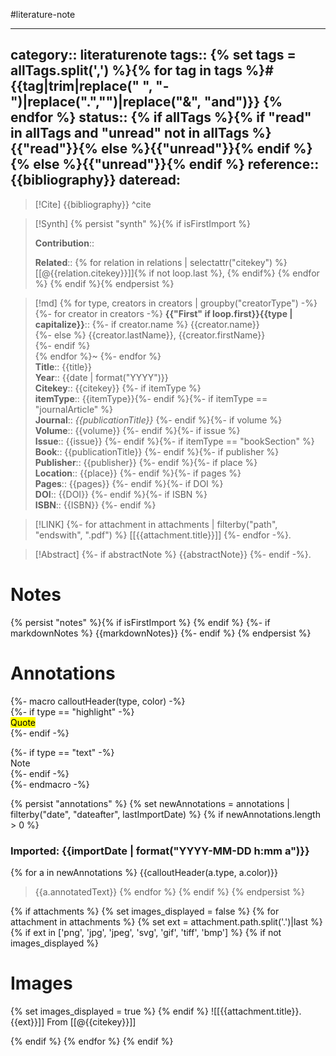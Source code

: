 #literature-note 

---
category:: literaturenote
tags:: {% set tags = allTags.split(',') %}{% for tag in tags %}#{{tag|trim|replace(" ", "-")|replace(".","")|replace("&", "and")}} {% endfor %}
status:: {% if allTags %}{% if "read" in allTags and "unread" not in allTags %}{{"read"}}{% else %}{{"unread"}}{% endif %} {% else %}{{"unread"}}{% endif %}
reference:: {{bibliography}}
dateread:
---

> [!Cite]
> {{bibliography}}
^cite

>[!Synth]
>{% persist "synth" %}{% if isFirstImport %}
>
>**Contribution**:: 
>
>**Related**::  {% for relation in relations | selectattr("citekey") %} [[@{{relation.citekey}}]]{% if not loop.last %}, {% endif%} {% endfor %}
>{% endif %}{% endpersist %}

>[!md]
{% for type, creators in creators | groupby("creatorType") -%}
{%- for creator in creators -%}
> **{{"First" if loop.first}}{{type | capitalize}}**::
{%- if creator.name %} {{creator.name}}  
{%- else %} {{creator.lastName}}, {{creator.firstName}}  
{%- endif %}  
{% endfor %}~ 
{%- endfor %}    
> **Title**:: {{title}}  
> **Year**:: {{date | format("YYYY")}}   
> **Citekey**:: {{citekey}} {%- if itemType %}  
> **itemType**:: {{itemType}}{%- endif %}{%- if itemType == "journalArticle" %}  
> **Journal**:: *{{publicationTitle}}* {%- endif %}{%- if volume %}  
> **Volume**:: {{volume}} {%- endif %}{%- if issue %}  
> **Issue**:: {{issue}} {%- endif %}{%- if itemType == "bookSection" %}  
> **Book**:: {{publicationTitle}} {%- endif %}{%- if publisher %}  
> **Publisher**:: {{publisher}} {%- endif %}{%- if place %}  
> **Location**:: {{place}} {%- endif %}{%- if pages %}   
> **Pages**:: {{pages}} {%- endif %}{%- if DOI %}  
> **DOI**:: {{DOI}} {%- endif %}{%- if ISBN %}  
> **ISBN**:: {{ISBN}} {%- endif %}    

> [!LINK] 
> {%- for attachment in attachments | filterby("path", "endswith", ".pdf") %}
> [[{{attachment.title}}]]  {%- endfor -%}.

> [!Abstract]
> {%- if abstractNote %}
> {{abstractNote}}
> {%- endif -%}.
> 
# Notes

{% persist "notes" %}{% if isFirstImport %}
{% endif %}
{%- if markdownNotes %}
{{markdownNotes}}
{%- endif %}
{% endpersist %}


# Annotations
{%- macro calloutHeader(type, color) -%}  
{%- if type == "highlight" -%}  
<mark style="background-color: {{color}}">Quote</mark>  
{%- endif -%}

{%- if type == "text" -%}  
Note  
{%- endif -%}  
{%- endmacro -%}

{% persist "annotations" %}
{% set newAnnotations = annotations | filterby("date", "dateafter", lastImportDate) %}
{% if newAnnotations.length > 0 %}

### Imported: {{importDate | format("YYYY-MM-DD h:mm a")}}

{% for a in newAnnotations %}
{{calloutHeader(a.type, a.color)}}
> {{a.annotatedText}}
{% endfor %}
{% endif %}
{% endpersist %}

{% if attachments %}
{% set images_displayed = false %}
{% for attachment in attachments %}
{% set ext = attachment.path.split('.')|last %}
{% if ext in ['png', 'jpg', 'jpeg', 'svg', 'gif', 'tiff', 'bmp'] %}
{% if not images_displayed %}
# Images
{% set images_displayed = true %}
{% endif %} 
![[{{attachment.title}}.{{ext}}]]
From [[@{{citekey}}]]

{% endif %}
{% endfor %}
{% endif %}